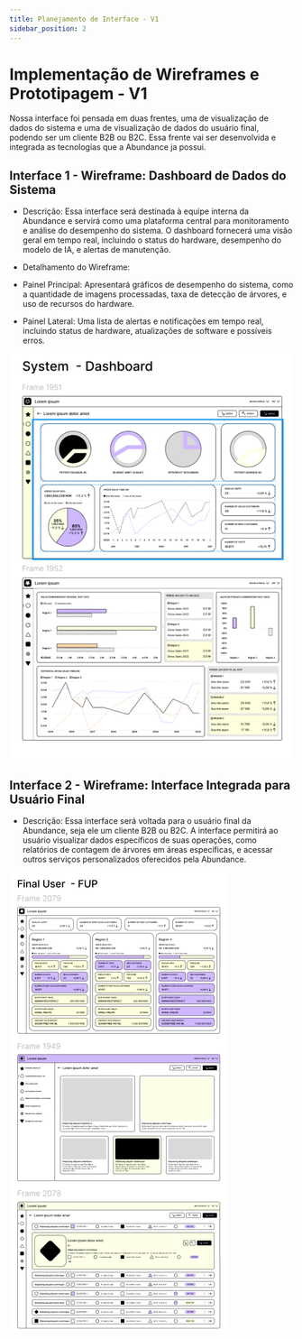 ```yaml
---
title: Planejamento de Interface - V1
sidebar_position: 2
---
```


# Implementação de Wireframes e Prototipagem - V1 
Nossa interface foi pensada em duas frentes, uma de visualização de dados do sistema e uma de visualização de dados do usuário final, podendo ser um cliente B2B ou B2C. Essa frente vai ser desenvolvida e integrada as tecnologias que a Abundance ja possui. 

## Interface 1 - Wireframe: Dashboard de Dados do Sistema
- Descrição:
Essa interface será destinada à equipe interna da Abundance e servirá como uma plataforma central para monitoramento e análise do desempenho do sistema. O dashboard fornecerá uma visão geral em tempo real, incluindo o status do hardware, desempenho do modelo de IA, e alertas de manutenção.

- Detalhamento do Wireframe:
- Painel Principal: Apresentará gráficos de desempenho do sistema, como a quantidade de imagens processadas, taxa de detecção de árvores, e uso de recursos do hardware.
- Painel Lateral: Uma lista de alertas e notificações em tempo real, incluindo status de hardware, atualizações de software e possíveis erros.

![Wireframe - Dashboard de Dados](https://github.com/Inteli-College/2024-2A-T02-EC11-G03/blob/dev/docs/static/img/sprint-1/wireframe1.png?raw=true)

## Interface 2 - Wireframe: Interface Integrada para Usuário Final
- Descrição:
Essa interface será voltada para o usuário final da Abundance, seja ele um cliente B2B ou B2C. A interface permitirá ao usuário visualizar dados específicos de suas operações, como relatórios de contagem de árvores em áreas específicas, e acessar outros serviços personalizados oferecidos pela Abundance.

![Wireframe - Interface do Usuário Final](https://github.com/Inteli-College/2024-2A-T02-EC11-G03/blob/dev/docs/static/img/sprint-1/wireframe2.png?raw=true)